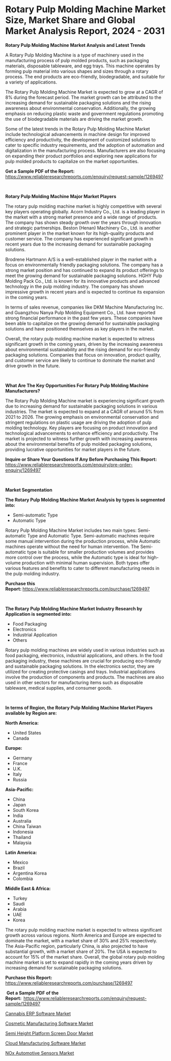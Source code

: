 <p><h1>Rotary Pulp Molding Machine Market Size, Market Share and Global Market Analysis Report, 2024 - 2031</h1></p><p><strong>Rotary Pulp Molding Machine Market Analysis and Latest Trends</strong></p>
<p><p>A Rotary Pulp Molding Machine is a type of machinery used in the manufacturing process of pulp molded products, such as packaging materials, disposable tableware, and egg trays. This machine operates by forming pulp material into various shapes and sizes through a rotary process. The end products are eco-friendly, biodegradable, and suitable for a variety of applications.</p><p>The Rotary Pulp Molding Machine Market is expected to grow at a CAGR of 8% during the forecast period. The market growth can be attributed to the increasing demand for sustainable packaging solutions and the rising awareness about environmental conservation. Additionally, the growing emphasis on reducing plastic waste and government regulations promoting the use of biodegradable materials are driving the market growth.</p><p>Some of the latest trends in the Rotary Pulp Molding Machine Market include technological advancements in machine design for improved efficiency and productivity, the development of customized solutions to cater to specific industry requirements, and the adoption of automation and digitalization in the manufacturing process. Manufacturers are also focusing on expanding their product portfolios and exploring new applications for pulp molded products to capitalize on the market opportunities.</p></p>
<p><strong>Get a Sample PDF of the Report:&nbsp;</strong> <a href="https://www.reliableresearchreports.com/enquiry/request-sample/1269497">https://www.reliableresearchreports.com/enquiry/request-sample/1269497</a></p>
<p>&nbsp;</p>
<p><strong>Rotary Pulp Molding Machine Major Market Players</strong></p>
<p><p>The rotary pulp molding machine market is highly competitive with several key players operating globally. Acorn Industry Co., Ltd. is a leading player in the market with a strong market presence and a wide range of products. The company has shown steady growth over the years through innovation and strategic partnerships. Beston (Henan) Machinery Co., Ltd. is another prominent player in the market known for its high-quality products and customer service. The company has experienced significant growth in recent years due to the increasing demand for sustainable packaging solutions.</p><p>Brodrene Hartmann A/S is a well-established player in the market with a focus on environmentally friendly packaging solutions. The company has a strong market position and has continued to expand its product offerings to meet the growing demand for sustainable packaging solutions. HGHY Pulp Molding Pack Co., Ltd. is known for its innovative products and advanced technology in the pulp molding industry. The company has shown impressive growth in recent years and is expected to continue its expansion in the coming years.</p><p>In terms of sales revenue, companies like DKM Machine Manufacturing Inc. and Guangzhou Nanya Pulp Molding Equipment Co., Ltd. have reported strong financial performance in the past few years. These companies have been able to capitalize on the growing demand for sustainable packaging solutions and have positioned themselves as key players in the market.</p><p>Overall, the rotary pulp molding machine market is expected to witness significant growth in the coming years, driven by the increasing awareness about environmental sustainability and the rising demand for eco-friendly packaging solutions. Companies that focus on innovation, product quality, and customer service are likely to continue to dominate the market and drive growth in the future.</p></p>
<p>&nbsp;</p>
<p><strong>What Are The Key Opportunities For Rotary Pulp Molding Machine Manufacturers?</strong></p>
<p><p>The Rotary Pulp Molding Machine market is experiencing significant growth due to increasing demand for sustainable packaging solutions in various industries. The market is expected to expand at a CAGR of around 5% from 2021 to 2026. The growing emphasis on environmental conservation and stringent regulations on plastic usage are driving the adoption of pulp molding technology. Key players are focusing on product innovation and technological advancements to enhance efficiency and productivity. The market is projected to witness further growth with increasing awareness about the environmental benefits of pulp molded packaging solutions, providing lucrative opportunities for market players in the future.</p></p>
<p><strong>Inquire or Share Your Questions If Any Before Purchasing This Report:</strong> <a href="https://www.reliableresearchreports.com/enquiry/pre-order-enquiry/1269497">https://www.reliableresearchreports.com/enquiry/pre-order-enquiry/1269497</a></p>
<p>&nbsp;</p>
<p><strong>Market Segmentation</strong></p>
<p><strong>The Rotary Pulp Molding Machine Market Analysis by types is segmented into:</strong></p>
<p><ul><li>Semi-automatic Type</li><li>Automatic Type</li></ul></p>
<p><p>Rotary Pulp Molding Machine Market includes two main types: Semi-automatic Type and Automatic Type. Semi-automatic machines require some manual intervention during the production process, while Automatic machines operate without the need for human intervention. The Semi-automatic type is suitable for smaller production volumes and provides more control over the process, while the Automatic type is ideal for high-volume production with minimal human supervision. Both types offer various features and benefits to cater to different manufacturing needs in the pulp molding industry.</p></p>
<p><strong>Purchase this Report:&nbsp;</strong><a href="https://www.reliableresearchreports.com/purchase/1269497">https://www.reliableresearchreports.com/purchase/1269497</a></p>
<p>&nbsp;</p>
<p><strong>The Rotary Pulp Molding Machine Market Industry Research by Application is segmented into:</strong></p>
<p><ul><li>Food Packaging</li><li>Electronics</li><li>Industrial Application</li><li>Others</li></ul></p>
<p><p>Rotary pulp molding machines are widely used in various industries such as food packaging, electronics, industrial applications, and others. In the food packaging industry, these machines are crucial for producing eco-friendly and sustainable packaging solutions. In the electronics sector, they are utilized for creating protective casings and trays. Industrial applications involve the production of components and products. The machines are also used in other sectors for manufacturing items such as disposable tableware, medical supplies, and consumer goods.</p></p>
<p>&nbsp;</p>
<p><strong>In terms of Region, the Rotary Pulp Molding Machine Market Players available by Region are:</strong></p>
<p>
    <p> <strong> North America: </strong>
        <ul>
            <li>United States</li>
            <li>Canada</li>
        </ul>
        </p> 
    <p> <strong> Europe: </strong>
        <ul>
            <li>Germany</li>
            <li>France</li>
            <li>U.K.</li>
            <li>Italy</li>
            <li>Russia</li>
        </ul>
        </p> 
    <p> <strong> Asia-Pacific: </strong>
        <ul>
            <li>China</li>
            <li>Japan</li>
            <li>South Korea</li>
            <li>India</li>
            <li>Australia</li>
            <li>China Taiwan</li>
            <li>Indonesia</li>
            <li>Thailand</li>
            <li>Malaysia</li>
        </ul>
        </p> 
    <p> <strong> Latin America: </strong>
        <ul>
            <li>Mexico</li>
            <li>Brazil</li>
            <li>Argentina Korea</li>
            <li>Colombia</li>
        </ul>
        </p> 
    <p> <strong> Middle East & Africa: </strong>
        <ul>
            <li>Turkey</li>
            <li>Saudi</li>
            <li>Arabia</li>
            <li>UAE</li>
            <li>Korea</li>
        </ul>
    </p>
    </p>
<p><p>The rotary pulp molding machine market is expected to witness significant growth across various regions. North America and Europe are expected to dominate the market, with a market share of 30% and 25% respectively. The Asia-Pacific region, particularly China, is also projected to have substantial growth, with a market share of 20%. The USA is expected to account for 15% of the market share. Overall, the global rotary pulp molding machine market is set to expand rapidly in the coming years driven by increasing demand for sustainable packaging solutions.</p></p>
<p><strong>Purchase this Report: </strong><a href="https://www.reliableresearchreports.com/purchase/1269497">https://www.reliableresearchreports.com/purchase/1269497</a></p>
<p>&nbsp;<strong>Get a Sample PDF of the Report:&nbsp;&nbsp;</strong><a href="https://www.reliableresearchreports.com/enquiry/request-sample/1269497">https://www.reliableresearchreports.com/enquiry/request-sample/1269497</a></p>
<p><strong></strong></p>
<p><p><a href="https://medium.com/@rowannolan544/cannabis-erp-software-market-analysis-and-sze-forecasted-for-period-from-2024-to-2031-fd087b26d213">Cannabis ERP Software Market</a></p><p><a href="https://medium.com/@rowannolan544/cosmetic-manufacturing-software-market-size-reveals-the-best-marketing-channels-in-global-industry-95fb7d1ad536">Cosmetic Manufacturing Software Market</a></p><p><a href="https://github.com/seekum/Market-Research-Report-List-1/blob/main/semi-height-platform-screen-door-market.md">Semi Height Platform Screen Door Market</a></p><p><a href="https://medium.com/@rowannolan544/cloud-manufacturing-software-market-furnishes-information-on-market-share-market-trends-and-8f8b59315f7a">Cloud Manufacturing Software Market</a></p><p><a href="https://github.com/nancykennedykellievqfqt2/Market-Research-Report-List-1/blob/main/nox-automotive-sensors-market.md">NOx Automotive Sensors Market</a></p></p>